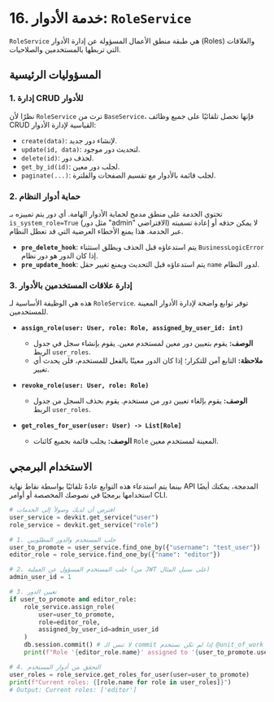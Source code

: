 # 16. خدمة الأدوار: `RoleService`

`RoleService` هي طبقة منطق الأعمال المسؤولة عن إدارة الأدوار (Roles) والعلاقات التي تربطها بالمستخدمين والصلاحيات.

## المسؤوليات الرئيسية

### 1. إدارة CRUD للأدوار

نظرًا لأن `RoleService` ترث من `BaseService`، فإنها تحصل تلقائيًا على جميع وظائف CRUD القياسية لإدارة الأدوار:
- `create(data)`: لإنشاء دور جديد.
- `update(id, data)`: لتحديث دور موجود.
- `delete(id)`: لحذف دور.
- `get_by_id(id)`: لجلب دور معين.
- `paginate(...)`: لجلب قائمة بالأدوار مع تقسيم الصفحات والفلترة.

### 2. حماية أدوار النظام

تحتوي الخدمة على منطق مدمج لحماية الأدوار الهامة. أي دور يتم تمييزه بـ `is_system_role=True` (مثل دور "admin" الافتراضي) لا يمكن حذفه أو إعادة تسميته عبر الخدمة. هذا يمنع الأخطاء العرضية التي قد تعطل النظام.

- **`pre_delete_hook`**: يتم استدعاؤه قبل الحذف ويطلق استثناء `BusinessLogicError` إذا كان الدور هو دور نظام.
- **`pre_update_hook`**: يتم استدعاؤه قبل التحديث ويمنع تغيير حقل `name` لدور النظام.

### 3. إدارة علاقات المستخدمين بالأدوار

هذه هي الوظيفة الأساسية لـ `RoleService`. توفر توابع واضحة لإدارة الأدوار المعينة للمستخدمين.

- **`assign_role(user: User, role: Role, assigned_by_user_id: int)`**
  - **الوصف:** يقوم بتعيين دور معين لمستخدم معين. يقوم بإنشاء سجل في جدول الربط `user_roles`.
  - **ملاحظة:** التابع آمن للتكرار؛ إذا كان الدور معينًا بالفعل للمستخدم، فلن يحدث أي تغيير.

- **`revoke_role(user: User, role: Role)`**
  - **الوصف:** يقوم بإلغاء تعيين دور من مستخدم. يقوم بحذف السجل من جدول الربط `user_roles`.

- **`get_roles_for_user(user: User) -> List[Role]`**
  - **الوصف:** يجلب قائمة بجميع كائنات `Role` المعينة لمستخدم معين.

## الاستخدام البرمجي

بينما يتم استدعاء هذه التوابع عادةً تلقائيًا بواسطة نقاط نهاية API المدمجة، يمكنك أيضًا استخدامها برمجيًا في نصوصك المخصصة أو أوامر CLI.

```python
# افترض أن لديك وصولاً إلى الخدمات
user_service = devkit.get_service("user")
role_service = devkit.get_service("role")

# 1. جلب المستخدم والدور المطلوبين
user_to_promote = user_service.find_one_by({"username": "test_user"})
editor_role = role_service.find_one_by({"name": "editor"})

# 2. جلب المستخدم المسؤول عن العملية (من JWT على سبيل المثال)
admin_user_id = 1

# 3. تعيين الدور
if user_to_promote and editor_role:
    role_service.assign_role(
        user=user_to_promote,
        role=editor_role,
        assigned_by_user_id=admin_user_id
    )
    db.session.commit() # لا تنس الـ commit إذا لم تكن تستخدم @unit_of_work
    print(f"Role '{editor_role.name}' assigned to '{user_to_promote.username}'.")

# 4. التحقق من أدوار المستخدم
user_roles = role_service.get_roles_for_user(user=user_to_promote)
print(f"Current roles: {[role.name for role in user_roles]}")
# Output: Current roles: ['editor']
```
